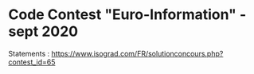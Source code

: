 # Code Contest "Euro-Information" - sept 2020


Statements : https://www.isograd.com/FR/solutionconcours.php?contest_id=65